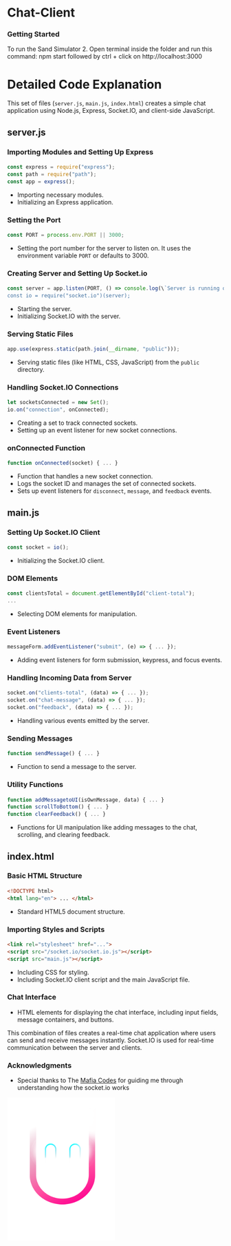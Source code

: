 # Chat-Client

### Getting Started

To run the Sand Simulator
2. Open terminal inside the folder and run this command: npm start followed by ctrl + click on http://localhost:3000

# Detailed Code Explanation

This set of files (`server.js`, `main.js`, `index.html`) creates a simple chat application using Node.js, Express, Socket.IO, and client-side JavaScript.

## server.js

### Importing Modules and Setting Up Express
```javascript
const express = require("express");
const path = require("path");
const app = express();
```
- Importing necessary modules.
- Initializing an Express application.

### Setting the Port
```javascript
const PORT = process.env.PORT || 3000;
```
- Setting the port number for the server to listen on. It uses the environment variable `PORT` or defaults to 3000.

### Creating Server and Setting Up Socket.io
```javascript
const server = app.listen(PORT, () => console.log(\`Server is running on port ${PORT}\`));
const io = require("socket.io")(server);
```
- Starting the server.
- Initializing Socket.IO with the server.

### Serving Static Files
```javascript
app.use(express.static(path.join(__dirname, "public")));
```
- Serving static files (like HTML, CSS, JavaScript) from the `public` directory.

### Handling Socket.IO Connections
```javascript
let socketsConnected = new Set();
io.on("connection", onConnected);
```
- Creating a set to track connected sockets.
- Setting up an event listener for new socket connections.

### onConnected Function
```javascript
function onConnected(socket) { ... }
```
- Function that handles a new socket connection.
- Logs the socket ID and manages the set of connected sockets.
- Sets up event listeners for `disconnect`, `message`, and `feedback` events.

## main.js

### Setting Up Socket.IO Client
```javascript
const socket = io();
```
- Initializing the Socket.IO client.

### DOM Elements
```javascript
const clientsTotal = document.getElementById("client-total");
...
```
- Selecting DOM elements for manipulation.

### Event Listeners
```javascript
messageForm.addEventListener("submit", (e) => { ... });
```
- Adding event listeners for form submission, keypress, and focus events.

### Handling Incoming Data from Server
```javascript
socket.on("clients-total", (data) => { ... });
socket.on("chat-message", (data) => { ... });
socket.on("feedback", (data) => { ... });
```
- Handling various events emitted by the server.

### Sending Messages
```javascript
function sendMessage() { ... }
```
- Function to send a message to the server.

### Utility Functions
```javascript
function addMessagetoUI(isOwnMessage, data) { ... }
function scrollToBottom() { ... }
function clearFeedback() { ... }
```
- Functions for UI manipulation like adding messages to the chat, scrolling, and clearing feedback.

## index.html

### Basic HTML Structure
```html
<!DOCTYPE html>
<html lang="en"> ... </html>
```
- Standard HTML5 document structure.

### Importing Styles and Scripts
```html
<link rel="stylesheet" href="..."> 
<script src="/socket.io/socket.io.js"></script>
<script src="main.js"></script>
```
- Including CSS for styling.
- Including Socket.IO client script and the main JavaScript file.

### Chat Interface
- HTML elements for displaying the chat interface, including input fields, message containers, and buttons.

This combination of files creates a real-time chat application where users can send and receive messages instantly. Socket.IO is used for real-time communication between the server and clients.

### Acknowledgments

- Special thanks to The  [Mafia Codes](https://www.youtube.com/@mafiacodes) for guiding me through understanding how the socket.io works
  
<img src="./public/images/ME.png" width="250" height="333" />
